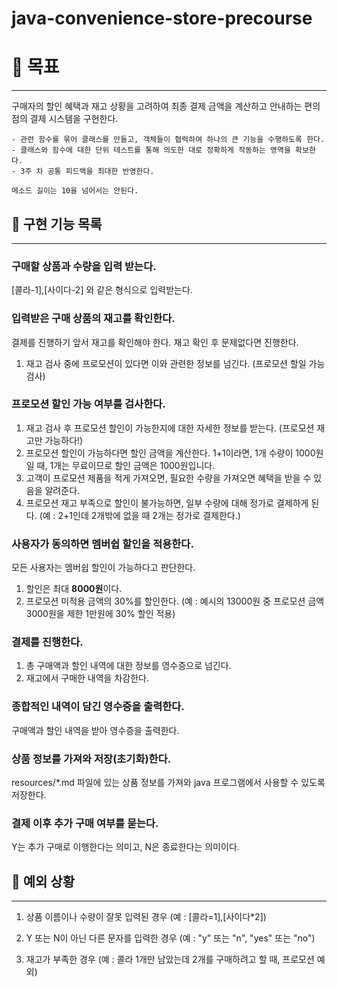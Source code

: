 # java-convenience-store-precourse

# 🎯 목표

---

구매자의 할인 혜택과 재고 상황을 고려하여 최종 결제 금액을 계산하고 안내하는 편의점의 결제 시스템을 구현한다.
```
- 관련 함수를 묶어 클래스를 만들고, 객체들이 협력하여 하나의 큰 기능을 수행하도록 한다.
- 클래스와 함수에 대한 단위 테스트를 통해 의도한 대로 정확하게 작동하는 영역을 확보한다.
- 3주 차 공통 피드백을 최대한 반영한다.
```
```
메소드 길이는 10을 넘어서는 안된다.
```

## 🔖 구현 기능 목록

---

### 구매할 상품과 수량을 입력 받는다.
[콜라-1],[사이다-2] 와 같은 형식으로 입력받는다.

### 입력받은 구매 상품의 재고를 확인한다.
결제를 진행하기 앞서 재고를 확인해야 한다. 재고 확인 후 문제없다면 진행한다.
1. 재고 검사 중에 프로모션이 있다면 이와 관련한 정보를 넘긴다. (프로모션 할일 가능 검사)

### 프로모션 할인 가능 여부를 검사한다.
1. 재고 검사 후 프로모션 할인이 가능한지에 대한 자세한 정보를 받는다. (프로모션 재고만 가능하다!)
2. 프로모션 할인이 가능하다면 할인 금액을 계산한다. 1+1이라면, 1개 수량이 1000원일 때, 1개는 무료이므로 할인 금액은 1000원입니다.
3. 고객이 프로모션 제품을 적게 가져오면, 필요한 수량을 가져오면 혜택을 받을 수 있음을 알려준다.
4. 프로모션 재고 부족으로 할인이 불가능하면, 일부 수량에 대해 정가로 결제하게 된다. (예 : 2+1인데 2개밖에 없을 때 2개는 정가로 결제한다.)

### 사용자가 동의하면 멤버쉽 할인을 적용한다.
모든 사용자는 멤버쉽 할인이 가능하다고 판단한다.
1. 할인은 최대 **8000원**이다.
2. 프로모션 미적용 금액의 30%를 할인한다. (예 : 예시의 13000원 중 프로모션 금액 3000원을 제한 1만원에 30% 할인 적용)

### 결제를 진행한다.
1. 총 구매액과 할인 내역에 대한 정보를 영수증으로 넘긴다.
2. 재고에서 구매한 내역을 차감한다.

### 종합적인 내역이 담긴 영수증을 출력한다.
구매액과 할인 내역을 받아 영수증을 출력한다.

### 상품 정보를 가져와 저장(초기화)한다.
resources/*.md 파일에 있는 상품 정보를 가져와 java 프로그램에서 사용할 수 있도록 저장한다.

### 결제 이후 추가 구매 여부를 묻는다.
Y는 추가 구매로 이행한다는 의미고, N은 종료한다는 의미이다.


## 📝 예외 상황

---

1. 상품 이름이나 수량이 잘못 입력된 경우 (예 : [콜라=1],[사이다*2])

2. Y 또는 N이 아닌 다른 문자를 입력한 경우 (예 : "y" 또는 "n", "yes" 또는 "no")

3. 재고가 부족한 경우 (예 : 콜라 1개만 남았는데 2개를 구매하려고 할 때, 프로모션 예외)